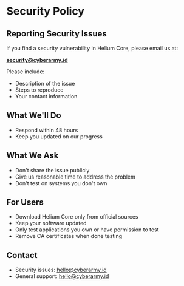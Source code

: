 # Security Policy

## Reporting Security Issues

If you find a security vulnerability in Helium Core, please email us at:

**security@cyberarmy.id**

Please include:
- Description of the issue
- Steps to reproduce
- Your contact information

## What We'll Do

- Respond within 48 hours
- Keep you updated on our progress

## What We Ask

- Don't share the issue publicly
- Give us reasonable time to address the problem
- Don't test on systems you don't own

## For Users

- Download Helium Core only from official sources
- Keep your software updated
- Only test applications you own or have permission to test
- Remove CA certificates when done testing

## Contact

- Security issues: hello@cyberarmy.id
- General support: hello@cyberarmy.id